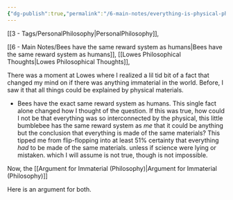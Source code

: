```yaml
---
{"dg-publish":true,"permalink":"/6-main-notes/everything-is-physical-philosophy/"}
---
```


[[3 - Tags/PersonalPhilosophy\|PersonalPhilosophy]], 


[[6 - Main Notes/Bees have the same reward system as humans\|Bees have the same reward system as humans]], [[Lowes Philosophical Thoughts\|Lowes Philosophical Thoughts]], 



There was a moment at Lowes where I realized a lil tid bit of a fact that changed my mind on if there was anything immaterial in the world. Before, I saw it that all things could be explained by physical materials.

- Bees have the exact same reward system as humans.
This single fact alone changed how I thought of the question. If this was true, how could I not be that everything was so interconnected by the physical, this little bumblebee has the same reward system as *me* that it could be anything but the conclusion that everything is made of the same materials? This tipped me from flip-flopping into at least 51% certainty that everything *had* to be made of the same materials.
	unless if science were lying or mistaken. which I will assume is not true, though is not impossible.

Now, the [[Argument for Immaterial (Philosophy)\|Argument for Immaterial (Philosophy)]] 

Here is an argument for both.